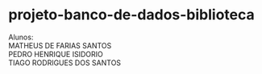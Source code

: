 # projeto-banco-de-dados-biblioteca

Alunos:<br>
  MATHEUS DE FARIAS SANTOS<br>
  PEDRO HENRIQUE ISIDORIO<br>
  TIAGO RODRIGUES DOS SANTOS
